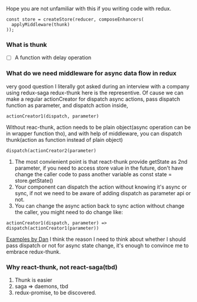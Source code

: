 Hope you are not unfamiliar with this if you writing code with redux.

  ```
  const store = createStore(reducer, composeEnhancers(
    applyMiddleware(thunk)
  ));
  ```

### What is thunk
 -  [ ] A function with delay operation


### What do we need middleware for async data flow in redux
very good question I literally got asked during an interview with a company using redux-saga
redux-thunk here is the representive.
Of cause we can make a regular actionCreator for dispatch async actions, pass dispatch function as parameter, and dispatch action inside, 

 ```
 actionCreator1(dispatch, parameter) 
 ```
Without reac-thunk, action needs to be plain object(async operation can be in wrapper function tho), and with help of middleware, you can dispatch thunk(action as function instead of plain object)
```
dispatch(actionCreator2(parameter)
```

1. The most convienient point is that react-thunk provide getState as 2nd parameter, if you need to access store value in the future, don't have change the caller code to pass another variable as const state = store.getState()
2. Your component can dispatch the action without knowing it's async or sync, if not we need to be aware of adding dispatch as parameter api or not.
3. You can change the async action back to sync action without change the caller, you might need to do change like:
 ```
 actionCreator1(dispatch, parameter) => dispatch(actionCreator1(parameter))
 ```

  [Examples by Dan](https://stackoverflow.com/questions/34570758/why-do-we-need-middleware-for-async-flow-in-redux)
I think the reason I need to think about whether I should pass dispatch or not for async state change, it's enough to convince me to embrace redux-thunk.


### Why react-thunk, not react-saga(tbd)
1. Thunk is easier
2. saga => daemons, tbd
3. redux-promise, to be discovered.



